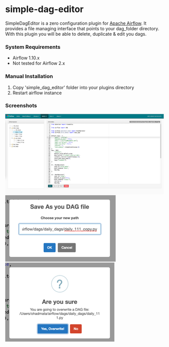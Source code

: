 # simple-dag-editor
SimpleDagEditor is a zero configuration plugin for [Apache Airflow](https://github.com/apache/airflow).
It provides a file managing interface that points to your dag_folder directory.
With this plugin you will be able to delete, duplicate & edit you dags.

### System Requirements

* Airflow 1.10.x
* Not tested for Airflow 2.x

### Manual Installation
1. Copy 'simple_dag_editor' folder into your plugins directory
2. Restart airflow instance
    
### Screenshots

![Main editor screen](screenshots/image1.png?raw=true "Main editor screen")
![Save as modal](screenshots/image2.png?raw=true "Save as modal")
![Save confirm](screenshots/image3.png?raw=true "Save confirm")


